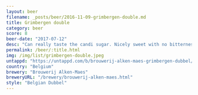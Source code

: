```yaml
---
layout: beer
filename: _posts/beer/2016-11-09-grimbergen-double.md
title: Grimbergen double
category: beer
score: 8
beer-date: "2017-07-12"
desc: "Can really taste the candi sugar. Nicely sweet with no bitterness. Surprisingly easy to drink"
permalink: /beer/:title.html
img: /img/list/grimbergen-double.jpeg
untappd: "https://untappd.com/b/brouwerij-alken-maes-grimbergen-dubbel/7364"
country: "Belgium"
brewery: "Brouwerij Alken-Maes"
breweryURL: "/brewery/brouwerij-alken-maes.html"
style: "Belgian Dubbel"
---
```

